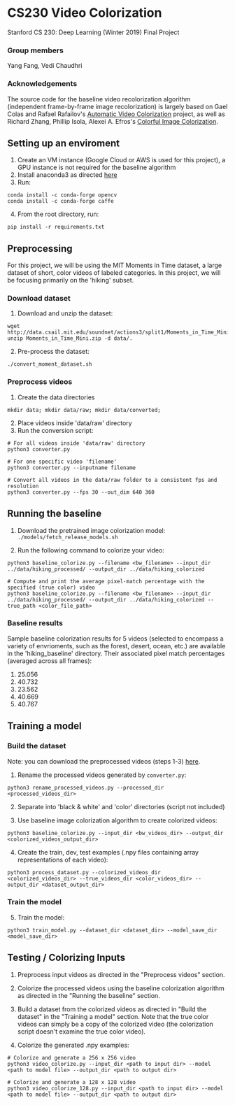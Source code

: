# CS230 Video Colorization
Stanford CS 230: Deep Learning (Winter 2019) Final Project

### Group members

Yang Fang, Vedi Chaudhri

### Acknowledgements

The source code for the baseline video recolorization algorithm (independent frame-by-frame image recolorization) is largely based on Gael Colas and Rafael Rafailov's [Automatic Video Colorization](https://github.com/ColasGael/Automatic-Video-Colorization) project, as well as Richard Zhang, Phillip Isola, Alexei A. Efros's [Colorful Image Colorization](https://github.com/richzhang/colorization).

## Setting up an enviroment

1. Create an VM instance (Google Cloud or AWS is used for this project), a GPU instance is not required for the baseline algorithm
2. Install anaconda3 as directed [here](https://www.digitalocean.com/community/tutorials/how-to-install-anaconda-on-ubuntu-18-04-quickstart)
3. Run:
```
conda install -c conda-forge opencv
conda install -c conda-forge caffe
```
4. From the root directory, run:
```
pip install -r requirements.txt
```

## Preprocessing

For this project, we will be using the MIT Moments in Time dataset, a large dataset of short, color videos of labeled categories. In this project, we will be focusing primarily on the 'hiking' subset.

### Download dataset
1. Download and unzip the dataset:
```
wget http://data.csail.mit.edu/soundnet/actions3/split1/Moments_in_Time_Mini.zip
unzip Moments_in_Time_Mini.zip -d data/.
```
2. Pre-process the dataset:
```
./convert_moment_dataset.sh
```

### Preprocess videos

1. Create the data directories
```
mkdir data; mkdir data/raw; mkdir data/converted;
```
2. Place videos inside 'data/raw' directory
3. Run the conversion script:
```
# For all videos inside 'data/raw' directory
python3 converter.py

# For one specific video 'filename'
python3 converter.py --inputname filename

# Convert all videos in the data/raw folder to a consistent fps and resolution
python3 converter.py --fps 30 --out_dim 640 360
```

## Running the baseline
1. Download the pretrained image colorization model:
```./models/fetch_release_models.sh```

2. Run the following command to colorize your video:
```
python3 baseline_colorize.py --filename <bw_filename> --input_dir ../data/hiking_processed/ --output_dir ../data/hiking_colorized 

# Compute and print the average pixel-match percentage with the specified (true color) video
python3 baseline_colorize.py --filename <bw_filename> --input_dir ../data/hiking_processed/ --output_dir ../data/hiking_colorized --true_path <color_file_path>
```

### Baseline results
Sample baseline colorization results for 5 videos (selected to encompass a variety of envrioments, such as the forest, desert, ocean, etc.) are available in the 'hiking_baseline' directory. Their associated pixel match percentages (averaged across all frames):
1. 25.056
2. 40.732
3. 23.562
4. 40.669
5. 40.767

## Training a model

### Build the dataset
Note: you can download the preprocessed videos (steps 1-3) [here](https://drive.google.com/file/d/1fBDlgGCy33FwOIWrd7yRlRhuK1to9P0b/view?usp=sharing).

1. Rename the processed videos generated by ```converter.py```:
```
python3 rename_processed_videos.py --processed_dir <processed_videos_dir>
```

2. Separate into 'black & white' and 'color' directories (script not included)

3. Use baseline image colorization algorithm to create colorized videos:
```
python3 baseline_colorize.py --input_dir <bw_videos_dir> --output_dir <colorized_videos_output_dir>
```

4. Create the train, dev, test examples (.npy files containing array representations of each video):
```
python3 process_dataset.py --colorized_videos_dir <colorized_videos_dir> --true_videos_dir <color_videos_dir> --output_dir <dataset_output_dir>
```

### Train the model
5. Train the model:
```
python3 train_model.py --dataset_dir <dataset_dir> --model_save_dir <model_save_dir>
```

## Testing / Colorizing Inputs

1. Preprocess input videos as directed in the "Preprocess videos" section.

2. Colorize the processed videos using the baseline colorization algorithm as directed in the "Running the baseline" section.

3. Build a dataset from the colorized videos as directed in "Build the dataset" in the "Training a model" section. Note that the true color videos can simply be a copy of the colorized video (the colorization script doesn't examine the true color video).

4. Colorize the generated .npy examples:
```
# Colorize and generate a 256 x 256 video
python3 video_colorize.py --input_dir <path to input dir> --model <path to model file> --output_dir <path to output dir>

# Colorize and generate a 128 x 128 video
python3 video_colorize_128.py --input_dir <path to input dir> --model <path to model file> --output_dir <path to output dir>
```
